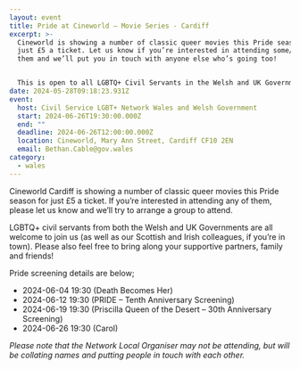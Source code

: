 ```yaml
---
layout: event
title: Pride at Cineworld – Movie Series - Cardiff
excerpt: >-
  Cineworld is showing a number of classic queer movies this Pride season for
  just £5 a ticket. Let us know if you’re interested in attending some/all of
  them and we’ll put you in touch with anyone else who’s going too! 


  This is open to all LGBTQ+ Civil Servants in the Welsh and UK Governments and Wider Public Sector, along with their supportive family and friends.
date: 2024-05-28T09:18:23.931Z
event:
  host: Civil Service LGBT+ Network Wales and Welsh Government
  start: 2024-06-26T19:30:00.000Z
  end: ""
  deadline: 2024-06-26T12:00:00.000Z
  location: Cineworld, Mary Ann Street, Cardiff CF10 2EN
  email: Bethan.Cable@gov.wales
category:
  - wales
---
```

Cineworld Cardiff is showing a number of classic queer movies this Pride season for just £5 a ticket. If you’re interested in attending any of them, please let us know and we’ll try to arrange a group to attend.

LGBTQ+ civil servants from both the Welsh and UK Governments are all welcome to join us (as well as our Scottish and Irish colleagues, if you’re in town). Please also feel free to bring along your supportive partners, family and friends!

Pride screening details are below;

* 2024-06-04 19:30 (Death Becomes Her)
* 2024-06-12 19:30 (PRIDE – Tenth Anniversary Screening)
* 2024-06-19 19:30 (Priscilla Queen of the Desert – 30th Anniversary Screening)
* 2024-06-26 19:30 (Carol)

*P﻿lease note that the Network Local Organiser may not be attending, but will be collating names and putting people in touch with each other.*